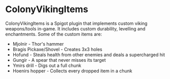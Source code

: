 # ColonyVikingItems

ColonyVikingItems is a Spigot plugin that implements custom viking weapons/tools in-game. It includes custom durability, levelling and enchantments. Some of the custom items are:

  - Mjolnir - Thor's hammer
  - Bragis Pickaxe/Shovel - Creates 3x3 holes
  - Hofund - Steals health from other enemies and deals a supercharged hit
  - Gungir - A spear that never misses its target
  - Ymirs drill - Digs out a full chunk
  - Hoenirs hopper - Collects every dropped item in a chunk
